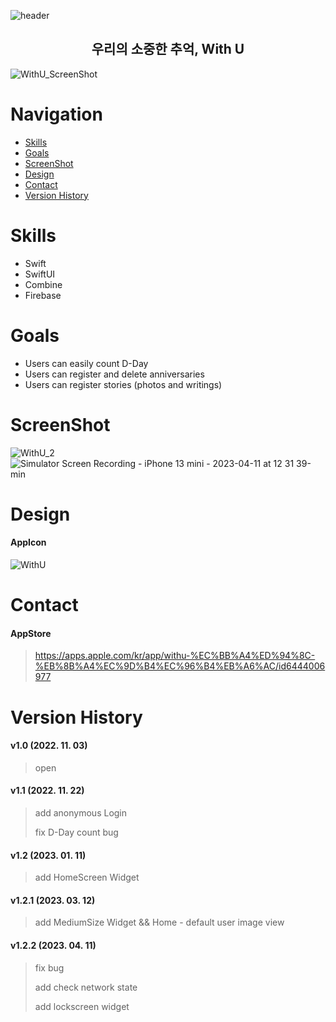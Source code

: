 
![header](https://capsule-render.vercel.app/api?type=slice&color=e5b4ed&height=200&section=header&text=With%20U&fontSize=90&fontColor=f8eaea)

<div align=center><h2>우리의 소중한 추억, With U</h2></div>

![WithU_ScreenShot](https://user-images.githubusercontent.com/67613690/231146538-9ce823da-5017-42ac-9aaa-7185e578f152.png)


# Navigation
- [Skills](#skills)
- [Goals](#goals)
- [ScreenShot](#screenshot)
- [Design](#design)
- [Contact](#contact)
- [Version History](#version-history)

# Skills
- Swift
- SwiftUI
- Combine
- Firebase

# Goals
- Users can easily count D-Day
- Users can register and delete anniversaries
- Users can register stories (photos and writings)

# ScreenShot

![WithU_2](https://user-images.githubusercontent.com/67613690/231146910-d7bb4578-ea45-4bd8-b887-3daacb4e9c80.gif)
![Simulator Screen Recording - iPhone 13 mini - 2023-04-11 at 12 31 39-min](https://user-images.githubusercontent.com/67613690/231147166-33bae856-7f8a-4762-9ac4-c0b5c77b9fa9.gif)

# Design
#### AppIcon
![WithU](https://user-images.githubusercontent.com/67613690/206439713-b3249772-b327-4f63-879f-dcd9cf6bfeb4.png)

# Contact
#### AppStore
> <https://apps.apple.com/kr/app/withu-%EC%BB%A4%ED%94%8C-%EB%8B%A4%EC%9D%B4%EC%96%B4%EB%A6%AC/id6444006977>

# Version History
#### v1.0 (2022. 11. 03)
> open
#### v1.1 (2022. 11. 22)
> add anonymous Login
> 
> fix D-Day count bug
#### v1.2 (2023. 01. 11)
> add HomeScreen Widget
#### v1.2.1 (2023. 03. 12)
> add MediumSize Widget && Home - default user image view
#### v1.2.2 (2023. 04. 11)
> fix bug
> 
> add check network state
> 
> add lockscreen widget
 
